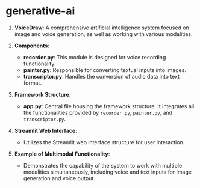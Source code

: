 # generative-ai

1. **VoiceDraw**: A comprehensive artificial intelligence system focused on image and voice generation, as well as working with various modalities.
  
2. **Components**:
   - **recorder.py**: This module is designed for voice recording functionality.
   - **painter.py**: Responsible for converting textual inputs into images.
   - **transcriptor.py**: Handles the conversion of audio data into text format.
  
3. **Framework Structure**:
   - **app.py**: Central file housing the framework structure. It integrates all the functionalities provided by `recorder.py`, `painter.py`, and `transcriptor.py`.
  
4. **Streamlit Web Interface**:
   - Utilizes the Streamlit web interface structure for user interaction.
  
5. **Example of Multimodal Functionality**:
   - Demonstrates the capability of the system to work with multiple modalities simultaneously, including voice and text inputs for image generation and voice output.
  
